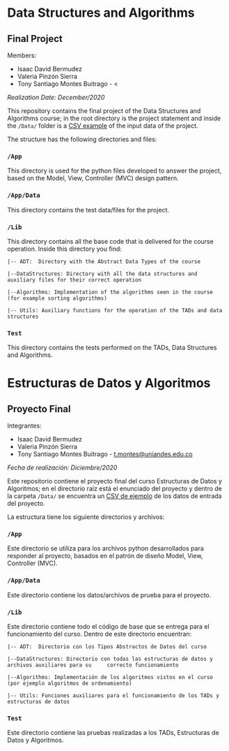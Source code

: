 # Data Structures and Algorithms

## Final Project

Members:

- Isaac David Bermudez
- Valeria Pinzón Sierra
- Tony Santiago Montes Buitrago - <

*Realization Date: December/2020*

This repository contains the final project of the Data Structures and Algorithms course; in the root directory is the project statement and inside the `/Data/` folder is a [CSV example](/App/Data/taxi-trips-wrvz-psew-subset-small.csv) of the input data of the project.

The structure has the following directories and files:

### `/App`

This directory is used for the python files developed to answer the project, based on the Model, View, Controller (MVC) design pattern.

### `/App/Data`

This directory contains the test data/files for the project.

### `/Lib`

This directory contains all the base code that is delivered for the course operation.  Inside this directory you find:

    |-- ADT:  Directory with the Abstract Data Types of the course

    |--DataStructures: Directory with all the data structures and auxiliary files for their correct operation

    |--Algorithms: Implementation of the algorithms seen in the course (for example sorting algorithms)

    |-- Utils: Auxiliary functions for the operation of the TADs and data structures

### `Test`

This directory contains the tests performed on the TADs, Data Structures and Algorithms.

# Estructuras de Datos y Algoritmos

## Proyecto Final

Integrantes:

- Isaac David Bermudez
- Valeria Pinzón Sierra
- Tony Santiago Montes Buitrago - <t.montes@uniandes.edu.co>

*Fecha de realización: Diciembre/2020*

Este repositorio contiene el proyecto final del curso Estructuras de Datos y Algoritmos; en el directorio raíz está el enunciado del proyecto y dentro de la carpeta `/Data/` se encuentra un [CSV de ejemplo](/App/Data/taxi-trips-wrvz-psew-subset-small.csv) de los datos de entrada del proyecto.

La estructura tiene los siguiente directorios y archivos:

### `/App`
Este directorio se utiliza para los archivos python desarrollados para responder al proyecto, basados en el patrón de diseño Model, View, Controller (MVC).

### `/App/Data`
Este directorio contiene los datos/archivos de prueba para el proyecto.

### `/Lib`
Este directorio contiene todo el código de base que se entrega para el funcionamiento del curso.  Dentro de este directorio encuentran:
    
    |-- ADT:  Directorio con los Tipos Abstractos de Datos del curso

    |--DataStructures: Directorio con todas las estructuras de datos y archivos auxiliares para su     correcto funcionamiento

    |--Algorithms: Implementación de los algoritmos vistos en el curso (por ejemplo algoritmos de ordenamiento)

    |-- Utils: Funciones auxiliares para el funcionamiento de los TADs y estructuras de datos

### `Test`

Este directorio contiene las pruebas realizadas a los TADs, Estructuras de Datos y Algoritmos.
